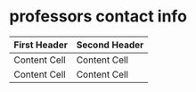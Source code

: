 # professors contact info
| First Header  | Second Header |
| ------------- | ------------- |
| Content Cell  | Content Cell  |
| Content Cell  | Content Cell  |
